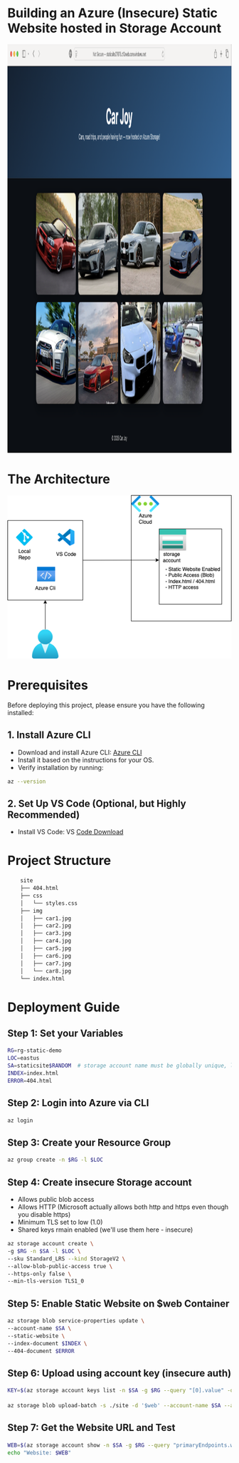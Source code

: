 # Building an Azure (Insecure) Static Website hosted in Storage Account

<img width="1619" height="916" alt="Screenshot 2025-09-19 at 9 38 44 AM" src="https://github.com/terrythomas00/azure_static_website_storage_account/blob/main/az_static_web.png" />

# The Architecture
![test](https://github.com/terrythomas00/azure_static_website_storage_account/blob/d0eb082394fbbd331a637964b3b564765d4f751c/architecture.png)
# Prerequisites
Before deploying this project, please ensure you have the following installed: 
## 1. **Install Azure CLI**
* Download and install Azure CLI: [Azure CLI](https://learn.microsoft.com/en-us/cli/azure/install-azure-cli?view=azure-cli-latest)
* Install it based on the instructions for your OS. 
* Verify installation by running:
```bash
az --version
```
## 2. **Set Up VS Code (Optional, but Highly Recommended)**
* Install VS Code: VS [Code Download](https://code.visualstudio.com/download)

# Project Structure
```bash
    site
    ├── 404.html
    ├── css
    │   └── styles.css
    ├── img
    │   ├── car1.jpg
    │   ├── car2.jpg
    │   ├── car3.jpg
    │   ├── car4.jpg
    │   ├── car5.jpg
    │   ├── car6.jpg
    │   ├── car7.jpg
    │   └── car8.jpg
    └── index.html
```
# Deployment Guide
## Step 1: **Set your Variables**
```bash
RG=rg-static-demo
LOC=eastus
SA=staticsite$RANDOM  # storage account name must be globally unique, lowercase, <=24 chars
INDEX=index.html
ERROR=404.html
```
## Step 2: **Login into Azure via CLI**
```bash
az login
```
## Step 3: **Create your Resource Group**
```bash
az group create -n $RG -l $LOC
```
## Step 4: **Create insecure Storage account**
* Allows public blob access 
* Allows HTTP (Microsoft actually allows both http and https even though you disable https)
* Minimum TLS set to low (1.0)
* Shared keys rmain enabled (we'll use them here - insecure)

```bash
az storage account create \
-g $RG -n $SA -l $LOC \
--sku Standard_LRS --kind StorageV2 \
--allow-blob-public-access true \
--https-only false \
--min-tls-version TLS1_0
```
## Step 5: **Enable Static Website on $web Container**
```bash
az storage blob service-properties update \
--account-name $SA \
--static-website \
--index-document $INDEX \
--404-document $ERROR
```
## Step 6: **Upload using account key (insecure auth)**
```bash
KEY=$(az storage account keys list -n $SA -g $RG --query "[0].value" -o tsv)

az storage blob upload-batch -s ./site -d '$web' --account-name $SA --account-key $KEY
```
## Step 7: **Get the Website URL and Test**
```bash
WEB=$(az storage account show -n $SA -g $RG --query "primaryEndpoints.web" -o tsv)
echo "Website: $WEB"
```
